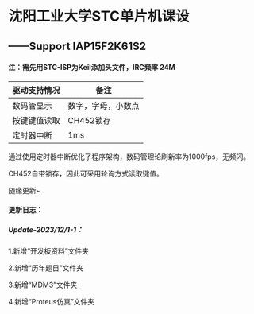 # 沈阳工业大学STC单片机课设
## 					——Support IAP15F2K61S2
#### 注：需先用STC-ISP为Keil添加头文件，IRC频率 24M 



| 驱动支持情况 | 备注               |
| :----------- | ------------------ |
| 数码管显示   | 数字，字母，小数点 |
| 按键键值读取 | CH452锁存          |
| 定时器中断   | 1ms                |

通过使用定时器中断优化了程序架构，数码管理论刷新率为1000fps，无频闪。

CH452自带锁存，因此可采用轮询方式读取键值。



随缘更新~



#### 更新日志：

##### Update-2023/12/1-1：

1.新增“开发板资料”文件夹  

2.新增“历年题目”文件夹  

3.新增“MDM3”文件夹  

4.新增“Proteus仿真”文件夹  
